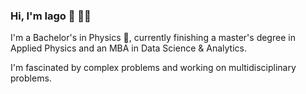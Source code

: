 ### Hi, I'm Iago 👋 🧑‍💻

I'm a Bachelor's in Physics 🔭, currently finishing a master's degree in Applied Physics and an MBA in Data Science & Analytics.

I'm fascinated by complex problems and working on multidisciplinary problems. 

<!--
**iagonb/iagonb** is a ✨ _special_ ✨ repository because its `README.md` (this file) appears on your GitHub profile.

Here are some ideas to get you started:

- 🔭 I’m currently working on ...
- 🌱 I’m currently learning ...
- 👯 I’m looking to collaborate on ...
- 🤔 I’m looking for help with ...
- 💬 Ask me about ...
- 📫 How to reach me: ...
- 😄 Pronouns: ...
- ⚡ Fun fact: ...
-->
